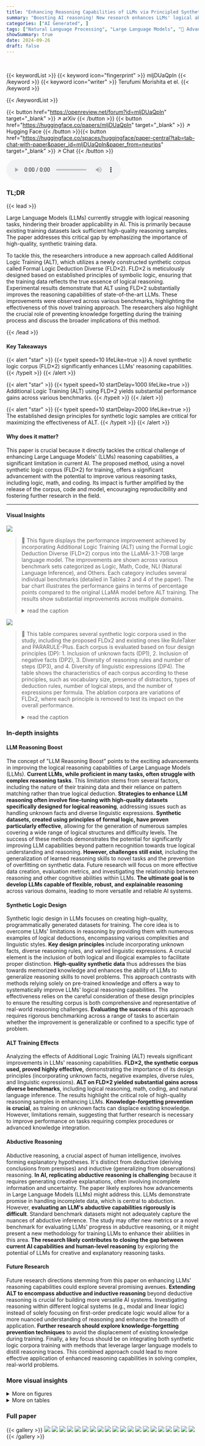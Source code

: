 ```yaml
---
title: "Enhancing Reasoning Capabilities of LLMs via Principled Synthetic Logic Corpus"
summary: "Boosting AI reasoning! New research enhances LLMs' logical abilities via a principled synthetic logic corpus, achieving substantial improvements across logic, math, and coding benchmarks."
categories: ["AI Generated", ]
tags: ["Natural Language Processing", "Large Language Models", "🏢 Advanced AI Innovation Center, Hitachi",]
showSummary: true
date: 2024-09-26
draft: false
---
```


<br>

{{< keywordList >}}
{{< keyword icon="fingerprint" >}} mljDUaQpln {{< /keyword >}}
{{< keyword icon="writer" >}} Terufumi Morishita et el. {{< /keyword >}}
 
{{< /keywordList >}}

{{< button href="https://openreview.net/forum?id=mljDUaQpln" target="_blank" >}}
↗ arXiv
{{< /button >}}
{{< button href="https://huggingface.co/papers/mljDUaQpln" target="_blank" >}}
↗ Hugging Face
{{< /button >}}{{< button href="https://huggingface.co/spaces/huggingface/paper-central?tab=tab-chat-with-paper&paper_id=mljDUaQpln&paper_from=neurips" target="_blank" >}}
↗ Chat
{{< /button >}}




<audio controls>
    <source src="https://ai-paper-reviewer.com/mljDUaQpln/podcast.wav" type="audio/wav">
    Your browser does not support the audio element.
</audio>


### TL;DR


{{< lead >}}

Large Language Models (LLMs) currently struggle with logical reasoning tasks, hindering their broader applicability in AI. This is primarily because existing training datasets lack sufficient high-quality reasoning samples.  The paper addresses this critical gap by emphasizing the importance of high-quality, synthetic training data. 



To tackle this, the researchers introduce a new approach called Additional Logic Training (ALT), which utilizes a newly constructed synthetic corpus called Formal Logic Deduction Diverse (FLD×2). FLD×2 is meticulously designed based on established principles of symbolic logic, ensuring that the training data reflects the true essence of logical reasoning.  Experimental results demonstrate that ALT using FLD×2 substantially improves the reasoning capabilities of state-of-the-art LLMs. These improvements were observed across various benchmarks, highlighting the effectiveness of this novel training approach.  The researchers also highlight the crucial role of preventing knowledge forgetting during the training process and discuss the broader implications of this method.

{{< /lead >}}


#### Key Takeaways

{{< alert "star" >}}
{{< typeit speed=10 lifeLike=true >}} A novel synthetic logic corpus (FLD×2) significantly enhances LLMs' reasoning capabilities. {{< /typeit >}}
{{< /alert >}}

{{< alert "star" >}}
{{< typeit speed=10 startDelay=1000 lifeLike=true >}} Additional Logic Training (ALT) using FLD×2 yields substantial performance gains across various benchmarks. {{< /typeit >}}
{{< /alert >}}

{{< alert "star" >}}
{{< typeit speed=10 startDelay=2000 lifeLike=true >}} The established design principles for synthetic logic samples are critical for maximizing the effectiveness of ALT. {{< /typeit >}}
{{< /alert >}}

#### Why does it matter?
This paper is crucial because it directly tackles the critical challenge of enhancing Large Language Models' (LLMs) reasoning capabilities, a significant limitation in current AI.  The proposed method, using a novel synthetic logic corpus (FLD×2) for training, offers a significant advancement with the potential to improve various reasoning tasks, including logic, math, and coding.  Its impact is further amplified by the release of the corpus, code and model, encouraging reproducibility and fostering further research in the field.

------
#### Visual Insights



![](https://ai-paper-reviewer.com/mljDUaQpln/figures_1_1.jpg)

> 🔼 This figure displays the performance improvement achieved by incorporating Additional Logic Training (ALT) using the Formal Logic Deduction Diverse (FLD×2) corpus into the LLaMA-3.1-70B large language model.  The improvements are shown across various benchmark sets categorized as Logic, Math, Code, NLI (Natural Language Inference), and Others.  Each category includes several individual benchmarks (detailed in Tables 2 and 4 of the paper). The bar chart illustrates the performance gains in terms of percentage points compared to the original LLaMA model before ALT training.  The results show substantial improvements across multiple domains.
> <details>
> <summary>read the caption</summary>
> Figure 1: The performance gains to LLaMA-3.1-70B by Additional Logic Training (ALT) on the proposed synthetic corpus, FLD×2 (Formal Logic Deduction Diverse). Each benchmark set, such as 'Logic' and 'Math', comprises various benchmarks in that domain. Tables 2, 4 shows the details.
> </details>





![](https://ai-paper-reviewer.com/mljDUaQpln/tables_5_1.jpg)

> 🔼 This table compares several synthetic logic corpora used in the study, including the proposed FLDx2 and existing ones like RuleTaker and PARARULE-Plus.  Each corpus is evaluated based on four design principles (DP): 1. Inclusion of unknown facts (DP1), 2. Inclusion of negative facts (DP2), 3. Diversity of reasoning rules and number of steps (DP3), and 4. Diversity of linguistic expressions (DP4).  The table shows the characteristics of each corpus according to these principles, such as vocabulary size, presence of distractors, types of deduction rules, number of logical steps, and the number of expressions per formula. The ablation corpora are variations of FLDx2, where each principle is removed to test its impact on the overall performance. 
> <details>
> <summary>read the caption</summary>
> Table 1: Synthetic logic corpora compared in this study, with their features categorized according to our proposed design principles (DP). Note that the last row of the ablation corpora lists variations of FLD×2, each of which differs from the original regarding one of the design principles.
> </details>





### In-depth insights


#### LLM Reasoning Boost
The concept of "LLM Reasoning Boost" points to the exciting advancements in improving the logical reasoning capabilities of Large Language Models (LLMs).  **Current LLMs, while proficient in many tasks, often struggle with complex reasoning tasks**. This limitation stems from several factors, including the nature of their training data and their reliance on pattern matching rather than true logical deduction.  **Strategies to enhance LLM reasoning often involve fine-tuning with high-quality datasets specifically designed for logical reasoning**, addressing issues such as handling unknown facts and diverse linguistic expressions.  **Synthetic datasets, created using principles of formal logic, have proven particularly effective**, allowing for the generation of numerous samples covering a wide range of logical structures and difficulty levels.  The success of these methods demonstrates the potential for significantly improving LLM capabilities beyond pattern recognition towards true logical understanding and reasoning.  **However, challenges still exist**, including the generalization of learned reasoning skills to novel tasks and the prevention of overfitting on synthetic data.  Future research will focus on more effective data creation, evaluation metrics, and investigating the relationship between reasoning and other cognitive abilities within LLMs.  **The ultimate goal is to develop LLMs capable of flexible, robust, and explainable reasoning** across various domains, leading to more versatile and reliable AI systems.

#### Synthetic Logic Design
Synthetic logic design in LLMs focuses on creating high-quality, programmatically generated datasets for training.  The core idea is to overcome LLMs' limitations in reasoning by providing them with numerous examples of logical deductions, encompassing various complexities and linguistic styles. **Key design principles** include incorporating unknown facts, diverse reasoning rules, and varied linguistic expressions.  A crucial element is the inclusion of both logical and illogical examples to facilitate proper distinction. **High-quality synthetic data** thus addresses the bias towards memorized knowledge and enhances the ability of LLMs to generalize reasoning skills to novel problems.  This approach contrasts with methods relying solely on pre-trained knowledge and offers a way to systematically improve LLMs' logical reasoning capabilities.  The effectiveness relies on the careful consideration of these design principles to ensure the resulting corpus is both comprehensive and representative of real-world reasoning challenges.  **Evaluating the success** of this approach requires rigorous benchmarking across a range of tasks to ascertain whether the improvement is generalizable or confined to a specific type of problem.

#### ALT Training Effects
Analyzing the effects of Additional Logic Training (ALT) reveals significant improvements in LLMs' reasoning capabilities.  **FLD×2, the synthetic corpus used, proved highly effective,** demonstrating the importance of its design principles (incorporating unknown facts, negative examples, diverse rules, and linguistic expressions).  **ALT on FLD×2 yielded substantial gains across diverse benchmarks**, including logical reasoning, math, coding, and natural language inference.  The results highlight the critical role of high-quality reasoning samples in enhancing LLMs.  **Knowledge-forgetting prevention is crucial**, as training on unknown facts can displace existing knowledge. However, limitations remain, suggesting that further research is necessary to improve performance on tasks requiring complex procedures or advanced knowledge integration.

#### Abductive Reasoning
Abductive reasoning, a crucial aspect of human intelligence, involves forming explanatory hypotheses. It's distinct from deductive (deriving conclusions from premises) and inductive (generalizing from observations) reasoning.  **In AI, replicating abductive reasoning is challenging** because it requires generating creative explanations, often involving incomplete information and uncertainty. The paper likely explores how advancements in Large Language Models (LLMs) might address this.  LLMs demonstrate promise in handling incomplete data, which is central to abduction. However, **evaluating an LLM's abductive capabilities rigorously is difficult**.  Standard benchmark datasets might not adequately capture the nuances of abductive inference. The study may offer new metrics or a novel benchmark for evaluating LLMs' progress in abductive reasoning, or it might present a new methodology for training LLMs to enhance their abilities in this area.  **The research likely contributes to closing the gap between current AI capabilities and human-level reasoning** by exploring the potential of LLMs for creative and explanatory reasoning tasks.

#### Future Research
Future research directions stemming from this paper on enhancing LLMs' reasoning capabilities could explore several promising avenues. **Extending ALT to encompass abductive and inductive reasoning** beyond deductive reasoning is crucial for building more versatile AI systems.  Investigating reasoning within different logical systems (e.g., modal and linear logic) instead of solely focusing on first-order predicate logic would allow for a more nuanced understanding of reasoning and enhance the breadth of application.  **Further research should explore knowledge-forgetting prevention techniques** to avoid the displacement of existing knowledge during training.  Finally, a key focus should be on integrating both synthetic logic corpora training with methods that leverage larger language models to distill reasoning traces. This combined approach could lead to more effective application of enhanced reasoning capabilities in solving complex, real-world problems.


### More visual insights

<details>
<summary>More on figures
</summary>


![](https://ai-paper-reviewer.com/mljDUaQpln/figures_2_1.jpg)

> 🔼 This figure illustrates the process of Additional Logic Training (ALT).  The left side shows a sample generator that creates multi-step deductive reasoning samples using symbolic logic. This generator follows design principles to ensure high-quality samples (e.g., including unknown facts, diverse rules, etc.).  The right side demonstrates how these samples are presented to LLMs. LLMs receive facts and a hypothesis and must generate a series of logical steps to prove or disprove the hypothesis.  The figure highlights the overall ALT approach and the structure of the synthetic logic samples.
> <details>
> <summary>read the caption</summary>
> Figure 2: Our proposed Additional Logic Training (ALT) aims to enhance LLMs' reasoning capabilities through training on many synthetically generated logical reasoning samples. Our sample generator (left) first generates a sample of multi-step deductive reasoning and then converts it into a deduction sample written in English (right). LLMs must generate logical steps to derive a given hypothesis from provided facts. The sample generator adheres to theoretically and empirically grounded design principles discussed in Section 2. Refer to Figure D.3 for a real sample.
> </details>



![](https://ai-paper-reviewer.com/mljDUaQpln/figures_8_1.jpg)

> 🔼 This figure shows the performance improvement achieved by using Additional Logic Training (ALT) with the synthetic logic corpus FLDx2 on the LLaMA-3.1-70B large language model.  The improvements are presented across various benchmark categories (Logic, Math, Code, NLI, and Others) and are visually represented using bar charts. The figure highlights the substantial gains obtained through ALT on FLDx2 compared to the baseline performance of LLaMA-3.1-70B.
> <details>
> <summary>read the caption</summary>
> Figure 1: The performance gains to LLaMA-3.1-70B by Additional Logic Training (ALT) on the proposed synthetic corpus, FLD×2 (Formal Logic Deduction Diverse). Each benchmark set, such as 'Logic' and 'Math', comprises various benchmarks in that domain. Tables 2, 4 shows the details.
> </details>



![](https://ai-paper-reviewer.com/mljDUaQpln/figures_22_1.jpg)

> 🔼 This figure illustrates the Additional Logic Training (ALT) method proposed in the paper.  ALT aims to improve LLMs' reasoning by training them on synthetically generated logical reasoning samples. The figure's left side shows how a sample generator creates a multi-step deductive reasoning sample using logical formulas. This sample is then converted into an English-language deduction sample (right side).  The sample, presented to an LLM, requires the model to derive a given hypothesis from provided facts by generating the necessary logical steps.  The generator follows design principles discussed earlier in the paper to ensure high-quality samples.
> <details>
> <summary>read the caption</summary>
> Figure 2: Our proposed Additional Logic Training (ALT) aims to enhance LLMs' reasoning capabilities through training on many synthetically generated logical reasoning samples. Our sample generator (left) first generates a sample of multi-step deductive reasoning and then converts it into a deduction sample written in English (right). LLMs must generate logical steps to derive a given hypothesis from provided facts. The sample generator adheres to theoretically and empirically grounded design principles discussed in Section 2. Refer to Figure D.3 for a real sample.
> </details>



</details>




<details>
<summary>More on tables
</summary>


![](https://ai-paper-reviewer.com/mljDUaQpln/tables_7_1.jpg)
> 🔼 This table presents the performance of different LLMs (Large Language Models) on various reasoning tasks, before and after undergoing Additional Logic Training (ALT).  The LLMs are tested on a variety of benchmark sets, including logic, math, code, and others.  The table shows the average performance across all benchmarks, as well as the performance within each individual benchmark set. The color-coding helps to visually compare the relative performance of each LLM on each task.
> <details>
> <summary>read the caption</summary>
> Table 2: 5-shot performance of LLMs before and after ALT. ALT-x denotes the LLM trained with ALT on the synthetic logic corpus x from Table 1. The color shows the rank in each column (darker is better). Each benchmark set, such as 'Logic' and 'Math', comprises various benchmarks in that domain (see Table E.7). 'Avg.' represents the micro-average of all the benchmarks.
> </details>

![](https://ai-paper-reviewer.com/mljDUaQpln/tables_7_2.jpg)
> 🔼 This table presents the 5-shot performance of different LLMs (Large Language Models) before and after applying Additional Logic Training (ALT) using various synthetic logic corpora.  The performance is measured across several benchmark sets, including Logic, Math, Code, NLI (Natural Language Inference), and others.  The 'Avg.' column shows the micro-average performance across all benchmarks.  The color-coding helps to easily compare the relative performance of each model on each task.  ALT-x indicates that the LLM was trained with ALT using the synthetic logic corpus x (as defined in Table 1).
> <details>
> <summary>read the caption</summary>
> Table 2: 5-shot performance of LLMs before and after ALT. ALT-x denotes the LLM trained with ALT on the synthetic logic corpus x from Table 1. The color shows the rank in each column (darker is better). Each benchmark set, such as 'Logic' and 'Math', comprises various benchmarks in that domain (see Table E.7). 'Avg.' represents the micro-average of all the benchmarks.
> </details>

![](https://ai-paper-reviewer.com/mljDUaQpln/tables_7_3.jpg)
> 🔼 This table presents the results of training the LLaMA-3.1-8B language model on several variations of the FLDx2 corpus. Each variation removes one of the four design principles (DP1-DP4) to understand their individual contributions to the model's performance.  The table shows performance metrics across various benchmarks, allowing for a comparison of the effects of each design principle on the model's ability to generalize across different reasoning tasks.
> <details>
> <summary>read the caption</summary>
> Table 3: LLaMA-3.1-8B trained on the ablation corpora.
> </details>

![](https://ai-paper-reviewer.com/mljDUaQpln/tables_8_1.jpg)
> 🔼 This table presents the results of the experiment comparing the performance of the LLaMA-3.1-70B language model before and after undergoing Additional Logic Training (ALT) on the FLDx2 dataset.  It shows the performance gains across various benchmark sets which include Logic, Math, Code, Natural Language Inference (NLI), and Other tasks.  The results are presented as 5-shot performance with error bars indicating variability. A reference to a supplementary table with results for the LLaMA-3.1-8B model is included and there is also a reference for the detailed breakdown of the individual benchmarks in Table E.7.
> <details>
> <summary>read the caption</summary>
> Table 4: Benchmark-wise 5-shot performance of LLaMA-3.1-70B before and after ALT on FLD×2. Refer to Table F.9 for LLaMA-3.1-8B results. Table E.7 details each benchmark.
> </details>

![](https://ai-paper-reviewer.com/mljDUaQpln/tables_8_2.jpg)
> 🔼 This table presents the results of the experiments conducted to evaluate the impact of Additional Logic Training (ALT) on the performance of the LLaMA-3.1-70B language model.  It shows the 5-shot performance (meaning the model was provided 5 examples before being asked to perform the task) on various benchmarks across different categories: Logic, Math, Code, Natural Language Inference (NLI), and Others.  For each benchmark, the table shows the performance of the LLaMA-3.1-70B model before ALT and after ALT using the FLDx2 corpus.  The difference in performance highlights the impact of ALT on improving the model's reasoning abilities across diverse tasks.
> <details>
> <summary>read the caption</summary>
> Table 4: Benchmark-wise 5-shot performance of LLaMA-3.1-70B before and after ALT on FLD×2. Refer to Table F.9 for LLaMA-3.1-8B results. Table E.7 details each benchmark.
> </details>

![](https://ai-paper-reviewer.com/mljDUaQpln/tables_9_1.jpg)
> 🔼 This table presents the results of experiments comparing the performance of Large Language Models (LLMs) before and after undergoing Additional Logic Training (ALT).  The LLMs were trained using different synthetic logic corpora, identified by 'ALT-x', where 'x' represents the specific corpus used (as detailed in Table 1).  Performance is measured across several benchmark sets, including logic, math, code, and others, with each set encompassing multiple individual benchmarks.  The table displays the average scores across all benchmarks, providing a comparative analysis of the LLMs' performance before and after ALT. The ranking of each LLM's performance in each category is visually represented by color-coding (darker color indicates better performance).
> <details>
> <summary>read the caption</summary>
> Table 2: 5-shot performance of LLMs before and after ALT. ALT-x denotes the LLM trained with ALT on the synthetic logic corpus x from Table 1. The color shows the rank in each column (darker is better). Each benchmark set, such as 'Logic' and 'Math', comprises various benchmarks in that domain (see Table E.7). 'Avg.' represents the micro-average of all the benchmarks.
> </details>

![](https://ai-paper-reviewer.com/mljDUaQpln/tables_24_1.jpg)
> 🔼 This table presents the 5-shot performance of Large Language Models (LLMs) before and after undergoing Additional Logic Training (ALT) using different synthetic logic corpora.  It compares the performance across various benchmarks categorized into Logic, Math, Code, and Others.  The color-coding helps visualize the ranking of each LLM's performance within each benchmark category.  The 'Avg.' column shows the average performance across all benchmarks.
> <details>
> <summary>read the caption</summary>
> Table 2: 5-shot performance of LLMs before and after ALT. ALT-x denotes the LLM trained with ALT on the synthetic logic corpus x from Table 1. The color shows the rank in each column (darker is better). Each benchmark set, such as 'Logic' and 'Math', comprises various benchmarks in that domain (see Table E.7). 'Avg.' represents the micro-average of all the benchmarks.
> </details>

![](https://ai-paper-reviewer.com/mljDUaQpln/tables_25_1.jpg)
> 🔼 This table presents the 5-shot performance results of several Large Language Models (LLMs) before and after undergoing Additional Logic Training (ALT).  The LLMs were trained using different synthetic logic corpora (ALT-x, where x represents the corpus used).  The table shows performance across various benchmark sets, including Logic, Math, Code, Natural Language Inference (NLI), and others.  The average performance across all benchmarks is also provided.  Darker shades in the table indicate better performance.
> <details>
> <summary>read the caption</summary>
> Table 2: 5-shot performance of LLMs before and after ALT. ALT-x denotes the LLM trained with ALT on the synthetic logic corpus x from Table 1. The color shows the rank in each column (darker is better). Each benchmark set, such as 'Logic' and 'Math', comprises various benchmarks in that domain (see Table E.7). 'Avg.' represents the micro-average of all the benchmarks.
> </details>

![](https://ai-paper-reviewer.com/mljDUaQpln/tables_25_2.jpg)
> 🔼 This table presents the performance of different LLMs (Large Language Models) on various benchmark tasks, both before and after undergoing Additional Logic Training (ALT) with different synthetic logic corpora.  The results show the average scores across multiple runs, with color-coding to visually represent the ranking of each LLM on each benchmark.  The table highlights the impact of ALT and the choice of training corpus on the model's overall performance.
> <details>
> <summary>read the caption</summary>
> Table 2: 5-shot performance of LLMs before and after ALT. ALT-x denotes the LLM trained with ALT on the synthetic logic corpus x from Table 1. The color shows the rank in each column (darker is better). Each benchmark set, such as 'Logic' and 'Math', comprises various benchmarks in that domain (see Table E.7). 'Avg.' represents the micro-average of all the benchmarks.
> </details>

![](https://ai-paper-reviewer.com/mljDUaQpln/tables_25_3.jpg)
> 🔼 This table presents the 5-shot performance results of the LLaMA-3.1-70B language model on various benchmark tasks, before and after undergoing Additional Logic Training (ALT) using the Formal Logic Deduction Diverse (FLD×2) corpus.  The results are broken down into categories (Logic, Math, Code, NLI, Others) showcasing improvements across a range of reasoning tasks after applying ALT.  The table also includes references to other tables providing further details on specific benchmarks and model performance on different model sizes.
> <details>
> <summary>read the caption</summary>
> Table 4: Benchmark-wise 5-shot performance of LLaMA-3.1-70B before and after ALT on FLD×2. Refer to Table F.9 for LLaMA-3.1-8B results. Table E.7 details each benchmark.
> </details>

![](https://ai-paper-reviewer.com/mljDUaQpln/tables_25_4.jpg)
> 🔼 This table presents the performance of different LLMs (Large Language Models) before and after applying Additional Logic Training (ALT).  It compares the performance across various benchmark sets (Logic, Math, Code, NLI, Others)  using a 5-shot in-context learning approach. The results highlight the impact of ALT on improving the reasoning capabilities of LLMs.
> <details>
> <summary>read the caption</summary>
> Table 2: 5-shot performance of LLMs before and after ALT. ALT-x denotes the LLM trained with ALT on the synthetic logic corpus x from Table 1. The color shows the rank in each column (darker is better). Each benchmark set, such as 'Logic' and 'Math', comprises various benchmarks in that domain (see Table E.7). 'Avg.' represents the micro-average of all the benchmarks.
> </details>

![](https://ai-paper-reviewer.com/mljDUaQpln/tables_25_5.jpg)
> 🔼 This table presents the results of the 5-shot performance evaluation of the LLaMA-3.1-70B language model on various benchmarks before and after undergoing Additional Logic Training (ALT) using the Formal Logic Deduction Diverse (FLD×2) corpus.  The table is divided into five sections representing different benchmark categories: Logic, Math, Code, Natural Language Inference (NLI), and Others. For each category, it shows the average performance and standard deviation (e.g., 83.8±1.2) of the model before ALT and the improvement after ALT (e.g., from 83.8±1.2 to 83.5±0.5 for Logic). The table highlights the significant performance gains across various reasoning tasks following the ALT training, illustrating the effectiveness of the method.
> <details>
> <summary>read the caption</summary>
> Table 4: Benchmark-wise 5-shot performance of LLaMA-3.1-70B before and after ALT on FLD×2. Refer to Table F.9 for LLaMA-3.1-8B results. Table E.7 details each benchmark.
> </details>

</details>




### Full paper

{{< gallery >}}
<img src="https://ai-paper-reviewer.com/mljDUaQpln/1.png" class="grid-w50 md:grid-w33 xl:grid-w25" />
<img src="https://ai-paper-reviewer.com/mljDUaQpln/2.png" class="grid-w50 md:grid-w33 xl:grid-w25" />
<img src="https://ai-paper-reviewer.com/mljDUaQpln/3.png" class="grid-w50 md:grid-w33 xl:grid-w25" />
<img src="https://ai-paper-reviewer.com/mljDUaQpln/4.png" class="grid-w50 md:grid-w33 xl:grid-w25" />
<img src="https://ai-paper-reviewer.com/mljDUaQpln/5.png" class="grid-w50 md:grid-w33 xl:grid-w25" />
<img src="https://ai-paper-reviewer.com/mljDUaQpln/6.png" class="grid-w50 md:grid-w33 xl:grid-w25" />
<img src="https://ai-paper-reviewer.com/mljDUaQpln/7.png" class="grid-w50 md:grid-w33 xl:grid-w25" />
<img src="https://ai-paper-reviewer.com/mljDUaQpln/8.png" class="grid-w50 md:grid-w33 xl:grid-w25" />
<img src="https://ai-paper-reviewer.com/mljDUaQpln/9.png" class="grid-w50 md:grid-w33 xl:grid-w25" />
<img src="https://ai-paper-reviewer.com/mljDUaQpln/10.png" class="grid-w50 md:grid-w33 xl:grid-w25" />
<img src="https://ai-paper-reviewer.com/mljDUaQpln/11.png" class="grid-w50 md:grid-w33 xl:grid-w25" />
<img src="https://ai-paper-reviewer.com/mljDUaQpln/12.png" class="grid-w50 md:grid-w33 xl:grid-w25" />
<img src="https://ai-paper-reviewer.com/mljDUaQpln/13.png" class="grid-w50 md:grid-w33 xl:grid-w25" />
<img src="https://ai-paper-reviewer.com/mljDUaQpln/14.png" class="grid-w50 md:grid-w33 xl:grid-w25" />
<img src="https://ai-paper-reviewer.com/mljDUaQpln/15.png" class="grid-w50 md:grid-w33 xl:grid-w25" />
<img src="https://ai-paper-reviewer.com/mljDUaQpln/16.png" class="grid-w50 md:grid-w33 xl:grid-w25" />
<img src="https://ai-paper-reviewer.com/mljDUaQpln/17.png" class="grid-w50 md:grid-w33 xl:grid-w25" />
<img src="https://ai-paper-reviewer.com/mljDUaQpln/18.png" class="grid-w50 md:grid-w33 xl:grid-w25" />
<img src="https://ai-paper-reviewer.com/mljDUaQpln/19.png" class="grid-w50 md:grid-w33 xl:grid-w25" />
<img src="https://ai-paper-reviewer.com/mljDUaQpln/20.png" class="grid-w50 md:grid-w33 xl:grid-w25" />
{{< /gallery >}}